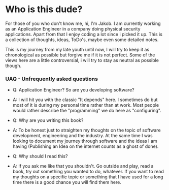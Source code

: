 # Who is this dude?

For those of you who don't know me, hi, I'm Jakob.
I am currently working as an Application Engineer in a company doing physical security applications.
Apart from that I enjoy coding a lot since i picked it up. This is a collection of thoughts, ideas, ToDo's, maybe even some detailed notes.

This is my journey from my late youth until now, I will try to keep it as chronological as possible but forgive me if it is not perfect.
Some of the views here are a little controversial, i will try to stay as neutral as possible though.

### UAQ - Unfrequently asked questions

- Q: Application Engineer? So are you developing software?
- A: I will hit you with the classic "It depends" here. I sometimes do but most of it is during my personal time rather than at work.
  Most people would rather describe the "programming" we do here as "configuring".

- Q: Why are you writing this book?
- A: To be honest just to straighten my thoughts on the topic of software development, engineering and the industry.
  At the same time I was looking to document my journey through software and the ideas I am having (Publishing an Idea on the internet counts as a ghost of done).

- Q: Why should I read this?
- A: If you ask me like that you shouldn't. Go outside and play, read a book, try out something you wanted to do, whatever.
  If you want to read my thoughts on a specific topic or something that I have used for a long time there is a good chance you will find them here.
